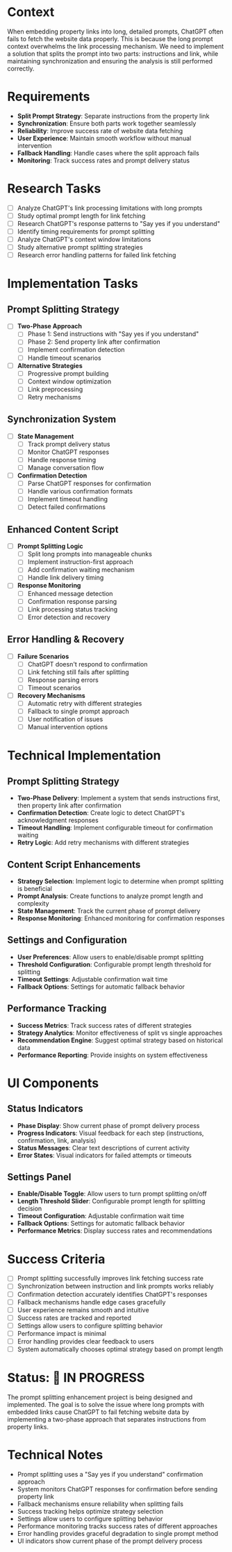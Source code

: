 # Context
When embedding property links into long, detailed prompts, ChatGPT often fails to fetch the website data properly. This is because the long prompt context overwhelms the link processing mechanism. We need to implement a solution that splits the prompt into two parts: instructions and link, while maintaining synchronization and ensuring the analysis is still performed correctly.

# Requirements
- **Split Prompt Strategy**: Separate instructions from the property link
- **Synchronization**: Ensure both parts work together seamlessly
- **Reliability**: Improve success rate of website data fetching
- **User Experience**: Maintain smooth workflow without manual intervention
- **Fallback Handling**: Handle cases where the split approach fails
- **Monitoring**: Track success rates and prompt delivery status

# Research Tasks
- [ ] Analyze ChatGPT's link processing limitations with long prompts
- [ ] Study optimal prompt length for link fetching
- [ ] Research ChatGPT's response patterns to "Say yes if you understand"
- [ ] Identify timing requirements for prompt splitting
- [ ] Analyze ChatGPT's context window limitations
- [ ] Study alternative prompt splitting strategies
- [ ] Research error handling patterns for failed link fetching

# Implementation Tasks

## Prompt Splitting Strategy
- [ ] **Two-Phase Approach**
  - [ ] Phase 1: Send instructions with "Say yes if you understand"
  - [ ] Phase 2: Send property link after confirmation
  - [ ] Implement confirmation detection
  - [ ] Handle timeout scenarios

- [ ] **Alternative Strategies**
  - [ ] Progressive prompt building
  - [ ] Context window optimization
  - [ ] Link preprocessing
  - [ ] Retry mechanisms

## Synchronization System
- [ ] **State Management**
  - [ ] Track prompt delivery status
  - [ ] Monitor ChatGPT responses
  - [ ] Handle response timing
  - [ ] Manage conversation flow

- [ ] **Confirmation Detection**
  - [ ] Parse ChatGPT responses for confirmation
  - [ ] Handle various confirmation formats
  - [ ] Implement timeout handling
  - [ ] Detect failed confirmations

## Enhanced Content Script
- [ ] **Prompt Splitting Logic**
  - [ ] Split long prompts into manageable chunks
  - [ ] Implement instruction-first approach
  - [ ] Add confirmation waiting mechanism
  - [ ] Handle link delivery timing

- [ ] **Response Monitoring**
  - [ ] Enhanced message detection
  - [ ] Confirmation response parsing
  - [ ] Link processing status tracking
  - [ ] Error detection and recovery

## Error Handling & Recovery
- [ ] **Failure Scenarios**
  - [ ] ChatGPT doesn't respond to confirmation
  - [ ] Link fetching still fails after splitting
  - [ ] Response parsing errors
  - [ ] Timeout scenarios

- [ ] **Recovery Mechanisms**
  - [ ] Automatic retry with different strategies
  - [ ] Fallback to single prompt approach
  - [ ] User notification of issues
  - [ ] Manual intervention options

# Technical Implementation

## Prompt Splitting Strategy
- **Two-Phase Delivery**: Implement a system that sends instructions first, then property link after confirmation
- **Confirmation Detection**: Create logic to detect ChatGPT's acknowledgment responses
- **Timeout Handling**: Implement configurable timeout for confirmation waiting
- **Retry Logic**: Add retry mechanisms with different strategies

## Content Script Enhancements
- **Strategy Selection**: Implement logic to determine when prompt splitting is beneficial
- **Prompt Analysis**: Create functions to analyze prompt length and complexity
- **State Management**: Track the current phase of prompt delivery
- **Response Monitoring**: Enhanced monitoring for confirmation responses

## Settings and Configuration
- **User Preferences**: Allow users to enable/disable prompt splitting
- **Threshold Configuration**: Configurable prompt length threshold for splitting
- **Timeout Settings**: Adjustable confirmation wait time
- **Fallback Options**: Settings for automatic fallback behavior

## Performance Tracking
- **Success Metrics**: Track success rates of different strategies
- **Strategy Analytics**: Monitor effectiveness of split vs single approaches
- **Recommendation Engine**: Suggest optimal strategy based on historical data
- **Performance Reporting**: Provide insights on system effectiveness

# UI Components

## Status Indicators
- **Phase Display**: Show current phase of prompt delivery process
- **Progress Indicators**: Visual feedback for each step (instructions, confirmation, link, analysis)
- **Status Messages**: Clear text descriptions of current activity
- **Error States**: Visual indicators for failed attempts or timeouts

## Settings Panel
- **Enable/Disable Toggle**: Allow users to turn prompt splitting on/off
- **Length Threshold Slider**: Configurable prompt length for splitting decision
- **Timeout Configuration**: Adjustable confirmation wait time
- **Fallback Options**: Settings for automatic fallback behavior
- **Performance Metrics**: Display success rates and recommendations

# Success Criteria
- [ ] Prompt splitting successfully improves link fetching success rate
- [ ] Synchronization between instruction and link prompts works reliably
- [ ] Confirmation detection accurately identifies ChatGPT's responses
- [ ] Fallback mechanisms handle edge cases gracefully
- [ ] User experience remains smooth and intuitive
- [ ] Success rates are tracked and reported
- [ ] Settings allow users to configure splitting behavior
- [ ] Performance impact is minimal
- [ ] Error handling provides clear feedback to users
- [ ] System automatically chooses optimal strategy based on prompt length

# Status: 🔄 IN PROGRESS
The prompt splitting enhancement project is being designed and implemented. The goal is to solve the issue where long prompts with embedded links cause ChatGPT to fail fetching website data by implementing a two-phase approach that separates instructions from property links.

# Technical Notes
- Prompt splitting uses a "Say yes if you understand" confirmation approach
- System monitors ChatGPT responses for confirmation before sending property link
- Fallback mechanisms ensure reliability when splitting fails
- Success tracking helps optimize strategy selection
- Settings allow users to configure splitting behavior
- Performance monitoring tracks success rates of different approaches
- Error handling provides graceful degradation to single prompt method
- UI indicators show current phase of the prompt delivery process
